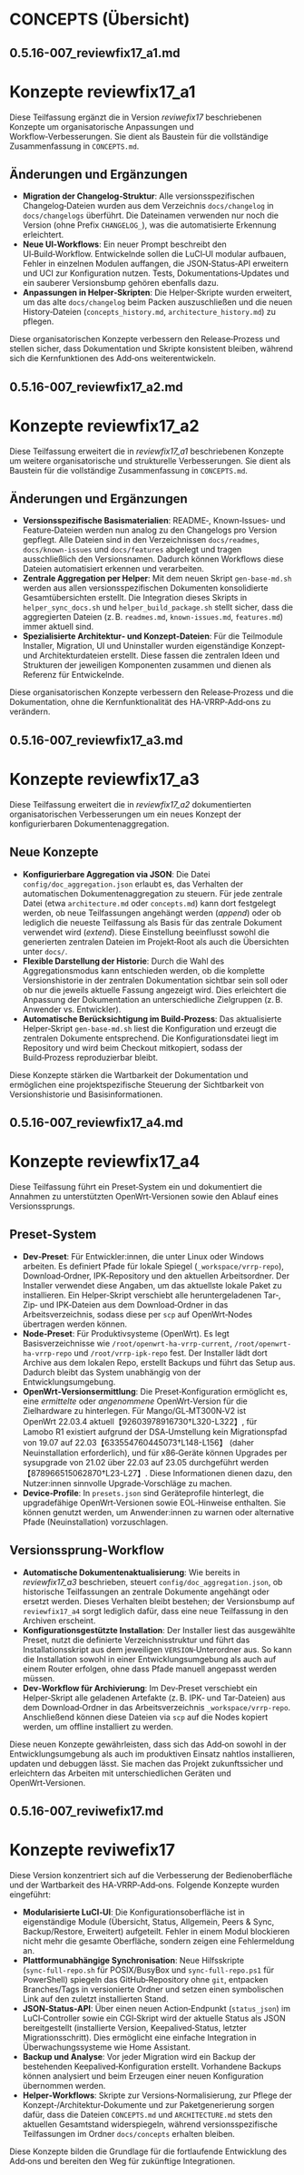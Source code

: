 # CONCEPTS (Übersicht)

## 0.5.16-007_reviewfix17_a1.md

# Konzepte reviewfix17_a1

Diese Teilfassung ergänzt die in Version *reviwefix17* beschriebenen Konzepte um organisatorische Anpassungen und Workflow‑Verbesserungen.  Sie dient als Baustein für die vollständige Zusammenfassung in `CONCEPTS.md`.

## Änderungen und Ergänzungen

- **Migration der Changelog‑Struktur**: Alle versionsspezifischen Changelog‑Dateien wurden aus dem Verzeichnis `docs/changelog` in `docs/changelogs` überführt.  Die Dateinamen verwenden nur noch die Version (ohne Prefix `CHANGELOG_`), was die automatisierte Erkennung erleichtert.
- **Neue UI‑Workflows**: Ein neuer Prompt beschreibt den UI‑Build‑Workflow.  Entwickelnde sollen die LuCI‑UI modular aufbauen, Fehler in einzelnen Modulen auffangen, die JSON‑Status‑API erweitern und UCI zur Konfiguration nutzen.  Tests, Dokumentations‑Updates und ein sauberer Versionsbump gehören ebenfalls dazu.
- **Anpassungen in Helper‑Skripten**: Die Helper‑Skripte wurden erweitert, um das alte `docs/changelog` beim Packen auszuschließen und die neuen History‑Dateien (`concepts_history.md`, `architecture_history.md`) zu pflegen.

Diese organisatorischen Konzepte verbessern den Release‑Prozess und stellen sicher, dass Dokumentation und Skripte konsistent bleiben, während sich die Kernfunktionen des Add‑ons weiterentwickeln.
## 0.5.16-007_reviewfix17_a2.md

# Konzepte reviewfix17_a2

Diese Teilfassung erweitert die in *reviewfix17_a1* beschriebenen Konzepte um weitere organisatorische und strukturelle Verbesserungen.  Sie dient als Baustein für die vollständige Zusammenfassung in `CONCEPTS.md`.

## Änderungen und Ergänzungen

- **Versionsspezifische Basismaterialien**: README‑, Known‑Issues‑ und Feature‑Dateien werden nun analog zu den Changelogs pro Version gepflegt.  Alle Dateien sind in den Verzeichnissen `docs/readmes`, `docs/known-issues` und `docs/features` abgelegt und tragen ausschließlich den Versionsnamen.  Dadurch können Workflows diese Dateien automatisiert erkennen und verarbeiten.
- **Zentrale Aggregation per Helper**: Mit dem neuen Skript `gen-base-md.sh` werden aus allen versionsspezifischen Dokumenten konsolidierte Gesamtübersichten erstellt.  Die Integration dieses Skripts in `helper_sync_docs.sh` und `helper_build_package.sh` stellt sicher, dass die aggregierten Dateien (z. B. `readmes.md`, `known-issues.md`, `features.md`) immer aktuell sind.
- **Spezialisierte Architektur‑ und Konzept‑Dateien**: Für die Teilmodule Installer, Migration, UI und Uninstaller wurden eigenständige Konzept‑ und Architekturdateien erstellt.  Diese fassen die zentralen Ideen und Strukturen der jeweiligen Komponenten zusammen und dienen als Referenz für Entwickelnde.

Diese organisatorischen Konzepte verbessern den Release‑Prozess und die Dokumentation, ohne die Kernfunktionalität des HA‑VRRP‑Add‑ons zu verändern.
## 0.5.16-007_reviewfix17_a3.md

# Konzepte reviewfix17_a3

Diese Teilfassung erweitert die in *reviewfix17_a2* dokumentierten organisatorischen Verbesserungen um ein neues Konzept der konfigurierbaren Dokumentenaggregation.

## Neue Konzepte

- **Konfigurierbare Aggregation via JSON**: Die Datei `config/doc_aggregation.json` erlaubt es, das Verhalten der automatischen Dokumentenaggregation zu steuern.  Für jede zentrale Datei (etwa `architecture.md` oder `concepts.md`) kann dort festgelegt werden, ob neue Teilfassungen angehängt werden (*append*) oder ob lediglich die neueste Teilfassung als Basis für das zentrale Dokument verwendet wird (*extend*).  Diese Einstellung beeinflusst sowohl die generierten zentralen Dateien im Projekt‑Root als auch die Übersichten unter `docs/`.
- **Flexible Darstellung der Historie**: Durch die Wahl des Aggregationsmodus kann entschieden werden, ob die komplette Versionshistorie in der zentralen Dokumentation sichtbar sein soll oder ob nur die jeweils aktuelle Fassung angezeigt wird.  Dies erleichtert die Anpassung der Dokumentation an unterschiedliche Zielgruppen (z. B. Anwender vs. Entwickler).
- **Automatische Berücksichtigung im Build‑Prozess**: Das aktualisierte Helper‑Skript `gen-base-md.sh` liest die Konfiguration und erzeugt die zentralen Dokumente entsprechend.  Die Konfigurationsdatei liegt im Repository und wird beim Checkout mitkopiert, sodass der Build‑Prozess reproduzierbar bleibt.

Diese Konzepte stärken die Wartbarkeit der Dokumentation und ermöglichen eine projektspezifische Steuerung der Sichtbarkeit von Versionshistorie und Basisinformationen.
## 0.5.16-007_reviewfix17_a4.md

# Konzepte reviewfix17_a4

Diese Teilfassung führt ein Preset‑System ein und dokumentiert die Annahmen zu unterstützten OpenWrt‑Versionen sowie den Ablauf eines Versionssprungs.

## Preset‑System

- **Dev‑Preset**: Für Entwickler:innen, die unter Linux oder Windows arbeiten.  Es definiert Pfade für lokale Spiegel (`_workspace/vrrp-repo`), Download‑Ordner, IPK‑Repository und den aktuellen Arbeitsordner.  Der Installer verwendet diese Angaben, um das aktuellste lokale Paket zu installieren.  Ein Helper‑Skript verschiebt alle heruntergeladenen Tar‑, Zip‑ und IPK‑Dateien aus dem Download‑Ordner in das Arbeitsverzeichnis, sodass diese per `scp` auf OpenWrt‑Nodes übertragen werden können.
- **Node‑Preset**: Für Produktivsysteme (OpenWrt).  Es legt Basisverzeichnisse wie `/root/openwrt-ha-vrrp-current`, `/root/openwrt-ha-vrrp-repo` und `/root/vrrp-ipk-repo` fest.  Der Installer lädt dort Archive aus dem lokalen Repo, erstellt Backups und führt das Setup aus.  Dadurch bleibt das System unabhängig von der Entwicklungsumgebung.
- **OpenWrt‑Versionsermittlung**: Die Preset‑Konfiguration ermöglicht es, eine *ermittelte* oder *angenommene* OpenWrt‑Version für die Zielhardware zu hinterlegen.  Für Mango/GL‑MT300N‑V2 ist OpenWrt 22.03.4 aktuell【92603978916730†L320-L322】, für Lamobo R1 existiert aufgrund der DSA‑Umstellung kein Migrationspfad von 19.07 auf 22.03【633554760445073†L148-L156】 (daher Neuinstallation erforderlich), und für x86‑Geräte können Upgrades per sysupgrade von 21.02 über 22.03 auf 23.05 durchgeführt werden【878966515062870†L23-L27】.  Diese Informationen dienen dazu, den Nutzer:innen sinnvolle Upgrade‑Vorschläge zu machen.
- **Device‑Profile**: In `presets.json` sind Geräteprofile hinterlegt, die upgradefähige OpenWrt‑Versionen sowie EOL‑Hinweise enthalten.  Sie können genutzt werden, um Anwender:innen zu warnen oder alternative Pfade (Neuinstallation) vorzuschlagen.

## Versionssprung‑Workflow

- **Automatische Dokumentenaktualisierung**: Wie bereits in *reviewfix17_a3* beschrieben, steuert `config/doc_aggregation.json`, ob historische Teilfassungen an zentrale Dokumente angehängt oder ersetzt werden.  Dieses Verhalten bleibt bestehen; der Versionsbump auf `reviewfix17_a4` sorgt lediglich dafür, dass eine neue Teilfassung in den Archiven erscheint.
- **Konfigurationsgestützte Installation**: Der Installer liest das ausgewählte Preset, nutzt die definierte Verzeichnisstruktur und führt das Installationsskript aus dem jeweiligen `VERSION`‑Unterordner aus.  So kann die Installation sowohl in einer Entwicklungsumgebung als auch auf einem Router erfolgen, ohne dass Pfade manuell angepasst werden müssen.
- **Dev‑Workflow für Archivierung**: Im Dev‑Preset verschiebt ein Helper‑Skript alle geladenen Artefakte (z. B. IPK‑ und Tar‑Dateien) aus dem Download‑Ordner in das Arbeitsverzeichnis `_workspace/vrrp-repo`.  Anschließend können diese Dateien via `scp` auf die Nodes kopiert werden, um offline installiert zu werden.

Diese neuen Konzepte gewährleisten, dass sich das Add‑on sowohl in der Entwicklungsumgebung als auch im produktiven Einsatz nahtlos installieren, updaten und debuggen lässt.  Sie machen das Projekt zukunftssicher und erleichtern das Arbeiten mit unterschiedlichen Geräten und OpenWrt‑Versionen.
## 0.5.16-007_reviwefix17.md

# Konzepte reviwefix17

Diese Version konzentriert sich auf die Verbesserung der Bedienoberfläche und der Wartbarkeit des HA‑VRRP‑Add‑ons.  Folgende Konzepte wurden eingeführt:

- **Modularisierte LuCI‑UI**: Die Konfigurationsoberfläche ist in eigenständige Module (Übersicht, Status, Allgemein, Peers & Sync, Backup/Restore, Erweitert) aufgeteilt.  Fehler in einem Modul blockieren nicht mehr die gesamte Oberfläche, sondern zeigen eine Fehlermeldung an.
- **Plattformunabhängige Synchronisation**: Neue Hilfsskripte (`sync‑full‑repo.sh` für POSIX/BusyBox und `sync‑full‑repo.ps1` für PowerShell) spiegeln das GitHub‑Repository ohne `git`, entpacken Branches/Tags in versionierte Ordner und setzen einen symbolischen Link auf den zuletzt installierten Stand.
- **JSON‑Status‑API**: Über einen neuen Action‑Endpunkt (`status_json`) im LuCI‑Controller sowie ein CGI‑Skript wird der aktuelle Status als JSON bereitgestellt (installierte Version, Keepalived‑Status, letzter Migrationsschritt).  Dies ermöglicht eine einfache Integration in Überwachungssysteme wie Home Assistant.
- **Backup und Analyse**: Vor jeder Migration wird ein Backup der bestehenden Keepalived‑Konfiguration erstellt.  Vorhandene Backups können analysiert und beim Erzeugen einer neuen Konfiguration übernommen werden.
- **Helper‑Workflows**: Skripte zur Versions‑Normalisierung, zur Pflege der Konzept‑/Architektur‑Dokumente und zur Paketgenerierung sorgen dafür, dass die Dateien `CONCEPTS.md` und `ARCHITECTURE.md` stets den aktuellen Gesamtstand widerspiegeln, während versionsspezifische Teilfassungen im Ordner `docs/concepts` erhalten bleiben.

Diese Konzepte bilden die Grundlage für die fortlaufende Entwicklung des Add‑ons und bereiten den Weg für zukünftige Integrationen.
